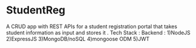 # StudentReg
A CRUD app with REST APIs for a student registration portal that takes student information as input and stores it . 
Tech Stack :
  Backend : 1)NodeJS
            2)ExpressJS
            3)MongoDB/noSQL
            4)mongoose ODM
            5)JWT
